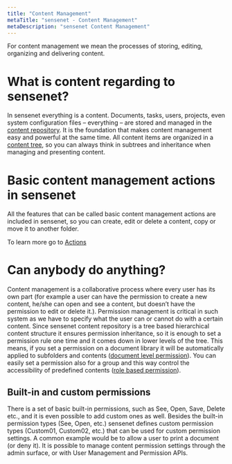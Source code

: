 ```yaml
---
title: "Content Management"
metaTitle: "sensenet - Content Management"
metaDescription: "sensenet Content Management"
---
```


For content management we mean the processes of storing, editing, organizing and delivering content.

# What is content regarding to sensenet?
In sensenet everything is a content. Documents, tasks, users, projects, even system configuration files – everything – are stored and managed in the [content repository](/concepts/content-repository). It is the foundation that makes content management easy and powerful at the same time. All content items are organized in a [content tree](/concepts/content-tree), so you can always think in subtrees and inheritance when managing and presenting content.

# Basic content management actions in sensenet
All the features that can be called basic content management actions are included in sensenet, so you can create, edit or delete a content, copy or move it to another folder.

To learn more go to [Actions](/concepts/actions)

# Can anybody do anything?
Content management is a collaborative process where every user has its own part (for example a user can have the permission to create a new content, he/she can open and see a content, but doesn’t have the permission to edit or delete it.). Permission management is critical in such system as we have to specify what the user can or cannot do with a certain content.
Since sensenet content repository is a tree based hierarchical content structure it ensures permission inheritance, so it is enough to set a permission rule one time and it comes down in lower levels of the tree. This means, if you set a permission on a document library it will be automatically applied to subfolders and contents ([document level permission](/concepts/document-level-permissions)). You can easily set a permission also for a group and this way control the accessibility of predefined contents ([role based permission](/concepts/role-based-permissions)).

## Built-in and custom permissions
There is a set of basic built-in permissions, such as See, Open, Save, Delete etc., and it is even possible to add custom ones as well.
Besides the built-in permission types (See, Open, etc.) sensenet defines custom permission types (Custom01, Custom02, etc.) that can be used for custom permission settings. A common example would be to allow a user to print a document (or deny it).
It is possible to manage content permission settings through the admin surface, or with User Management and Permission APIs.
